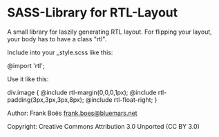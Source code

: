 SASS-Library for RTL-Layout
===========================

A small library for laszily generating RTL layout. For flipping your layout, your body has to have a class "rtl".

Include into your _style.scss like this:

  @import 'rtl';

Use it like this:

  div.image {
    @include rtl-margin(0,0,0,1px);
    @include rtl-padding(3px,3px,3px,8px);
    @include rtl-float-right;
  }


Author:      Frank Boës <frank.boes@bluemars.net>

Copyright:   Creative Commons Attribution 3.0 Unported (CC BY 3.0)
